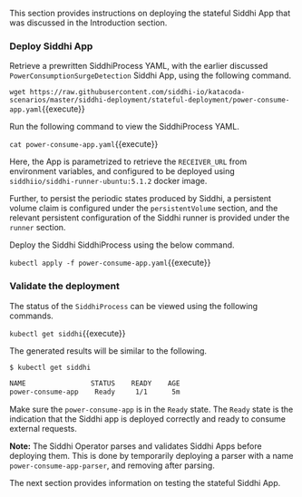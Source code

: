 This section provides instructions on deploying the stateful Siddhi App that was discussed in the Introduction section.

### Deploy Siddhi App

Retrieve a prewritten SiddhiProcess YAML, with the earlier discussed `PowerConsumptionSurgeDetection` Siddhi App, using the following command.

`wget https://raw.githubusercontent.com/siddhi-io/katacoda-scenarios/master/siddhi-deployment/stateful-deployment/power-consume-app.yaml`{{execute}}

Run the following command to view the SiddhiProcess YAML.

`cat power-consume-app.yaml`{{execute}}

Here, the App is parametrized to retrieve the `RECEIVER_URL` from environment variables, and configured to be deployed using `siddhiio/siddhi-runner-ubuntu:5.1.2` docker image. 

Further, to persist the periodic states produced by Siddhi, a persistent volume claim is configured under the `persistentVolume` section, and the relevant persistent configuration of the Siddhi runner is provided under the `runner` section.

Deploy the Siddhi SiddhiProcess using the below command.

`kubectl apply -f power-consume-app.yaml`{{execute}}

### Validate the deployment

The status of the `SiddhiProcess` can be viewed using the following commands.

`kubectl get siddhi`{{execute}}

The generated results will be similar to the following. 

```sh
$ kubectl get siddhi

NAME                STATUS    READY    AGE
power-consume-app    Ready     1/1      5m
```

Make sure the `power-consume-app` is in the `Ready` state. The `Ready` state is the indication that the Siddhi app is deployed correctly and ready to consume external requests.

**Note:** The Siddhi Operator parses and validates Siddhi Apps before deploying them. This is done by temporarily deploying a parser with a name `power-consume-app-parser`, and removing after parsing.

The next section provides information on testing the stateful Siddhi App.

